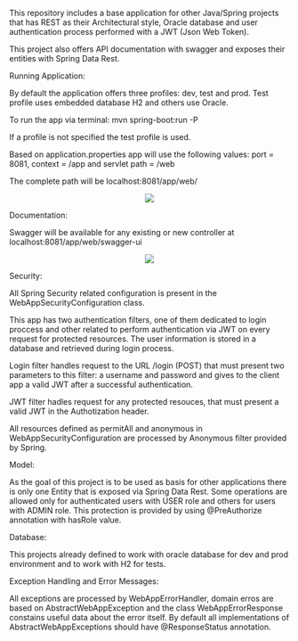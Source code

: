 This repository includes a base application for other Java/Spring projects that has REST as their Architectural style, Oracle database and user authentication process performed with a JWT (Json Web Token).

This project also offers API documentation with swagger and exposes their entities with Spring Data Rest.

Running Application:

By default the application offers three profiles: dev, test and prod.
Test profile uses embedded database H2 and others use Oracle.

To run the app via terminal: mvn spring-boot:run -P<profile>

If a profile is not specified the test profile is used.

Based on application.properties app will use the following values: port = 8081, context = /app and servlet path = /web

The complete path will be localhost:8081/app/web/
  
<p align="center"><img src="https://user-images.githubusercontent.com/14075325/159719731-76393c49-4cc4-4ed0-adfa-aed783a2f89e.png"></p>
  
Documentation:
  
Swagger will be available for any existing or new controller at localhost:8081/app/web/swagger-ui
  
<p align="center"><img src="https://user-images.githubusercontent.com/14075325/159719863-c5abedd1-f30e-4d3f-82f1-f4b620f9db62.png"></p>

Security:

All Spring Security related configuration is present in the WebAppSecurityConfiguration class.

This app has two authentication filters, one of them dedicated to login proccess and other related to perform authentication via JWT on every request for protected resources. The user information is stored in a database and retrieved during login process.

Login filter handles request to the URL /login (POST) that must present two parameters to this filter: a username and password and gives to the client app a valid JWT after a successful authentication.

JWT filter hadles request for any protected resouces, that must present a valid JWT in the Authotization header.

All resources defined as permitAll and anonymous in WebAppSecurityConfiguration are processed by Anonymous filter provided by Spring.

Model:

As the goal of this project is to be used as basis for other applications there is only one Entity that is exposed via Spring Data Rest.
Some operations are allowed only for authenticated users with USER role and others for users with ADMIN role. This protection is provided by using @PreAuthorize annotation with hasRole value.

Database:

This projects already defined to work with oracle database for dev and prod environment and to work with H2 for tests.

Exception Handling and Error Messages:

All exceptions are processed by WebAppErrorHandler, domain erros are based on AbstractWebAppException and the class WebAppErrorResponse constains useful data about the error itself.
By default all implementations of AbstractWebAppExceptions should have @ResponseStatus annotation.
